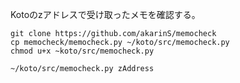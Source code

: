 Kotoのzアドレスで受け取ったメモを確認する。

    git clone https://github.com/akarinS/memocheck
    cp memocheck/memocheck.py ~/koto/src/memocheck.py
    chmod u+x ~koto/src/memocheck.py

    ~/koto/src/memocheck.py zAddress
